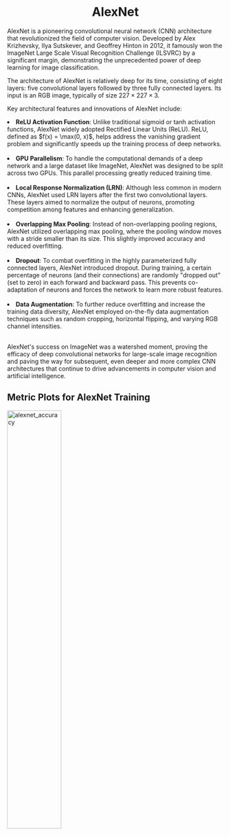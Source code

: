 
<center><h1> AlexNet </h1></center>

AlexNet is a pioneering convolutional neural network (CNN) architecture that revolutionized the field of computer vision. Developed by Alex Krizhevsky, Ilya Sutskever, and Geoffrey Hinton in 2012, it famously won the ImageNet Large Scale Visual Recognition Challenge (ILSVRC) by a significant margin, demonstrating the unprecedented power of deep learning for image classification.

The architecture of AlexNet is relatively deep for its time, consisting of eight layers: five convolutional layers followed by three fully connected layers. Its input is an RGB image, typically of size $227 \times 227 \times 3$.

Key architectural features and innovations of AlexNet include:


<li><b>ReLU Activation Function</b>: Unlike traditional sigmoid or tanh activation functions, AlexNet widely adopted Rectified Linear Units (ReLU). ReLU, defined as $f(x) = \max(0, x)$, helps address the vanishing gradient problem and significantly speeds up the training process of deep networks.</li><br>

<li><b>GPU Parallelism</b>: To handle the computational demands of a deep network and a large dataset like ImageNet, AlexNet was designed to be split across two GPUs. This parallel processing greatly reduced training time.</li><br>

<li><b>Local Response Normalization (LRN)</b>: Although less common in modern CNNs, AlexNet used LRN layers after the first two convolutional layers. These layers aimed to normalize the output of neurons, promoting competition among features and enhancing generalization.</li><br>

<li><b>Overlapping Max Pooling</b>: Instead of non-overlapping pooling regions, AlexNet utilized overlapping max pooling, where the pooling window moves with a stride smaller than its size. This slightly improved accuracy and reduced overfitting.</li><br>

<li><b>Dropout</b>: To combat overfitting in the highly parameterized fully connected layers, AlexNet introduced dropout. During training, a certain percentage of neurons (and their connections) are randomly "dropped out" (set to zero) in each forward and backward pass. This prevents co-adaptation of neurons and forces the network to learn more robust features.</li><br>

<li><b>Data Augmentation</b>: To further reduce overfitting and increase the training data diversity, AlexNet employed on-the-fly data augmentation techniques such as random cropping, horizontal flipping, and varying RGB channel intensities.</li><br>

AlexNet's success on ImageNet was a watershed moment, proving the efficacy of deep convolutional networks for large-scale image recognition and paving the way for subsequent, even deeper and more complex CNN architectures that continue to drive advancements in computer vision and artificial intelligence.

<h2> Metric Plots for AlexNet Training </h2>

<a href='https://app.box.com/s/15tw308cye2uyqep5zbh0jcu7l341rhu' target='_blank'>
    <img src='https://app.box.com/s/15tw308cye2uyqep5zbh0jcu7l341rhu' border='0' alt='alexnet_accuracy' style="width: 50%; height: auto;">
</a><br><br>




